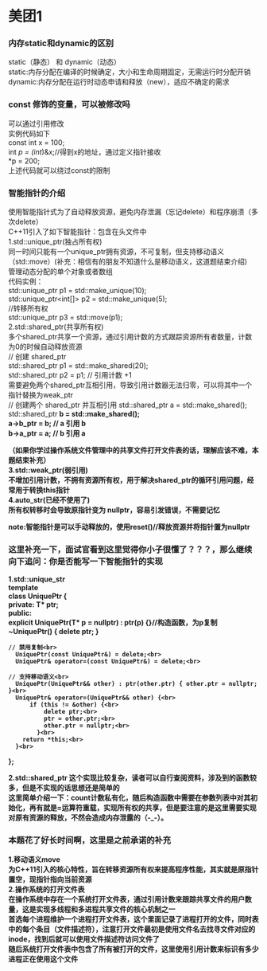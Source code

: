 # 美团1
### 内存static和dynamic的区别
static（静态）​​ 和 ​​dynamic（动态）<br>
static:内存分配在编译的时候确定，大小和生命周期固定，无需运行时分配开销<br>
dynamic:内存分配在运行时动态申请和释放（new），适应不确定的需求<br>

### const 修饰的变量，可以被修改吗
可以通过引用修改<br>
实例代码如下<br>
const int x = 100;<br>
int *p = (int*)&x;//得到x的地址，通过定义指针接收<br>
*p = 200;<br>
上述代码就可以绕过const的限制<br>

### 智能指针的介绍
使用智能指针式为了自动释放资源，避免内存泄漏（忘记delete）和程序崩溃（多次delete）<br>
C++11引入了如下智能指针：包含在头文件<memory>中<br>
1.std::unique_ptr(独占所有权)<br>
  同一时间只能有一个unique_ptr拥有资源，不可复制，但支持移动语义（std::move）(补充：相信有的朋友不知道什么是移动语义，这道题结束介绍)<br>
  管理动态分配的单个对象或者数组<br>
  代码实例：<br>
    std::unique_ptr<int> p1 = std::make_unique<int>(10);<br>
    std::unique_ptr<int[]> p2 = std::make_unique<int>(5);<br>
    //转移所有权<br>
    std::unique_ptr<int> p3 = std::move(p1);<br>
2.std::shared_ptr(共享所有权)<br>
  多个shared_ptr共享一个资源，通过引用计数的方式跟踪资源所有者数量，计数为0的时候自动释放资源<br>
  // 创建 shared_ptr<br>
  std::shared_ptr<int> p1 = std::make_shared<int>(20);<br>
  std::shared_ptr<int> p2 = p1; // 引用计数 +1<br>
  需要避免两个shared_ptr互相引用，导致引用计数器无法归零，可以将其中一个指针替换为weak_ptr<br>
  // 创建两个 shared_ptr 并互相引用
    std::shared_ptr<A> a = std::make_shared<A>();<br>
    std::shared_ptr<B> b = std::make_shared<B>();<br>
    a->b_ptr = b;  // a 引用 b<br>
    b->a_ptr = a;  // b 引用 a<br>
  
 （如果你学过操作系统文件管理中的共享文件打开文件表的话，理解应该不难，本题结束补充）<br>
3.std::weak_ptr(弱引用)<br>
  不增加引用计数，不拥有资源所有权，用于解决shared_ptr的循环引用问题，经常用于转换this指针<br>
4.auto_str(已经不使用了)<br>
  所有权转移时会导致原指针变为 nullptr，容易引发错误，不需要记忆<br>
  
note:智能指针是可以手动释放的，使用reset()//释放资源并将指针置为nullptr<br>

### 这里补充一下，面试官看到这里觉得你小子很懂了？？？，那么继续向下追问：你是否能写一下智能指针的实现

1.std::unique_str<br>
  template<typename T><br>
  class UniquePtr {<br>
  private:
      T* ptr;<br>
  public:<br>
      explicit UniquePtr(T* p = nullptr) : ptr(p) {}//构造函数，为p复制<br>
      ~UniquePtr() { delete ptr; }<br>

    // 禁用复制<br>
      UniquePtr(const UniquePtr&) = delete;<br>
      UniquePtr& operator=(const UniquePtr&) = delete;<br>

    // 支持移动语义<br>
      UniquePtr(UniquePtr&& other) : ptr(other.ptr) { other.ptr = nullptr; }<br>
      UniquePtr& operator=(UniquePtr&& other) {<br>
          if (this != &other) {<br>
              delete ptr;<br>
              ptr = other.ptr;<br>
              other.ptr = nullptr;<br>
            }<br>
        return *this;<br>
      }<br>
  };<br>

2.std::shared_ptr
  这个实现比较复杂，读者可以自行查阅资料，涉及到的函数较多，但是不实现的话思想还是简单的<br>
  这里简单介绍一下：count计数私有化，随后构造函数中需要在参数列表中对其初始化，再有就是=运算符重载，实现所有权的共享，但是要注意的是这里需要实现对原有资源的释放，不然会造成内存泄露的（-_-）。<br>

### 本题花了好长时间啊，这里是之前承诺的补充

1.移动语义move<br>
  为C++11引入的核心特性，旨在转移资源所有权来提高程序性能，其实就是原指针置空，现指针指向当前资源<br>
2.操作系统的打开文件表<br>
  在操作系统中存在一个系统打开文件表，通过引用计数来跟踪共享文件的用户数量，这是实现多线程和多进程共享文件的核心机制之一<br>
  首选每个进程维护一个进程打开文件表，这个里面记录了进程打开的文件，同时表中的每个条目（文件描述符），注意打开文件最初是使用文件名去找寻文件对应的inode，找到后就可以使用文件描述符访问文件了<br>
  随后系统打开文件表中包含了所有被打开的文件，这里使用引用计数来标识有多少进程正在使用这个文件<br>


  
